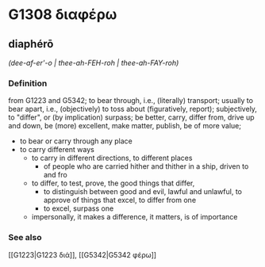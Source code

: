 # G1308 διαφέρω

## diaphérō

_(dee-af-er'-o | thee-ah-FEH-roh | thee-ah-FAY-roh)_

### Definition

from G1223 and G5342; to bear through, i.e., (literally) transport; usually to bear apart, i.e., (objectively) to toss about (figuratively, report); subjectively, to "differ", or (by implication) surpass; be better, carry, differ from, drive up and down, be (more) excellent, make matter, publish, be of more value; 

- to bear or carry through any place
- to carry different ways
  - to carry in different directions, to different places
    - of people who are carried hither and thither in a ship, driven to and fro
  - to differ, to test, prove, the good things that differ,
    - to distinguish between good and evil, lawful and unlawful, to approve of things that excel, to differ from one
    - to excel, surpass one
  - impersonally, it makes a difference, it matters, is of importance

### See also

[[G1223|G1223 διά]], [[G5342|G5342 φέρω]]
